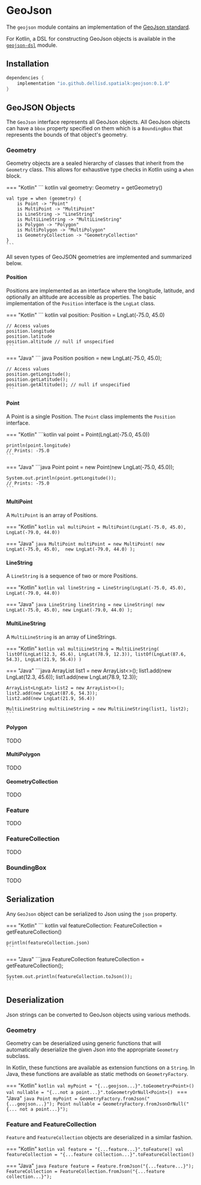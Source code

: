 # GeoJson

The `geojson` module contains an implementation of the [GeoJson standard](https://tools.ietf.org/html/rfc7946).

For Kotlin, a DSL for constructing GeoJson objects is available in the [`geojson-dsl`](/geojson-dsl) module.

## Installation 

```groovy
dependencies {
    implementation "io.github.dellisd.spatialk:geojson:0.1.0"
}
```

## GeoJSON Objects

The `GeoJson` interface represents all GeoJson objects. All GeoJson objects can have a `bbox` property specified on them
which is a `BoundingBox` that represents the bounds of that object's geometry.

### Geometry

Geometry objects are a sealed hierarchy of classes that inherit from the `Geometry` class. This allows for exhaustive 
type checks in Kotlin using a `when` block.

=== "Kotlin"
    ``` kotlin
    val geometry: Geometry = getGeometry()
    
    val type = when (geometry) {
        is Point -> "Point"
        is MultiPoint -> "MultiPoint"
        is LineString -> "LineString"
        is MultiLineString -> "MultiLineString"
        is Polygon -> "Polygon"
        is MultiPolygon -> "MultiPolygon"
        is GeometryCollection -> "GeometryCollection"
    }
    ```
All seven types of GeoJSON geometries are implemented and summarized below.

#### Position

Positions are implemented as an interface where the longitude, latitude, and optionally an altitude are accessible as 
properties. The basic implementation of the `Position` interface is the `LngLat` class.

=== "Kotlin" 
    ``` kotlin
    val position: Position = LngLat(-75.0, 45.0)
    
    // Access values
    position.longitude
    position.latitude
    position.altitude // null if unspecified
    ```

=== "Java" 
    ``` java
    Position position = new LngLat(-75.0, 45.0);
        
    // Access values
    position.getLongitude();
    position.getLatitude();
    position.getAltitude(); // null if unspecified
    ```

#### Point

A Point is a single Position. The `Point` class implements the `Position` interface.

=== "Kotlin" 
    ```kotlin
    val point = Point(LngLat(-75.0, 45.0))
    
    println(point.longitude) 
    // Prints: -75.0
    ```

=== "Java" 
    ```java
    Point point = new Point(new LngLat(-75.0, 45.0));
    
    System.out.println(point.getLongitude());
    // Prints: -75.0
    ```

#### MultiPoint

A `MultiPoint` is an array of Positions.

=== "Kotlin"
    ```kotlin
    val multiPoint = MultiPoint(LngLat(-75.0, 45.0), LngLat(-79.0, 44.0))
    ```
    
=== "Java"
    ```java
    MultiPoint multiPoint = new MultiPoint(
            new LngLat(-75.0, 45.0), 
            new LngLat(-79.0, 44.0)
    );
    ```

#### LineString

A `LineString` is a sequence of two or more Positions.

=== "Kotlin"
    ```kotlin
    val lineString = LineString(LngLat(-75.0, 45.0), LngLat(-79.0, 44.0))
    ```

=== "Java"
    ```java
    LineString lineString = new LineString(
            new LngLat(-75.0, 45.0),
            new LngLat(-79.0, 44.0)
    );
    ```

#### MultiLineString

A `MultiLineString` is an array of LineStrings.

=== "Kotlin"
    ```kotlin
    val multiLineString = MultiLineString(
        listOf(LngLat(12.3, 45.6), LngLat(78.9, 12.3)),
        listOf(LngLat(87.6, 54.3), LngLat(21.9, 56.4))
    )
    ```

=== "Java"
    ```java
    ArrayList<LngLat> list1 = new ArrayList<>();
    list1.add(new LngLat(12.3, 45.6));
    list1.add(new LngLat(78.9, 12.3));
    
    ArrayList<LngLat> list2 = new ArrayList<>();
    list2.add(new LngLat(87.6, 54.3));
    list2.add(new LngLat(21.9, 56.4))
    
    MultiLineString multiLineString = new MultiLineString(list1, list2);
    ```

#### Polygon

TODO

#### MultiPolygon

TODO

#### GeometryCollection

TODO

### Feature

TODO

### FeatureCollection

TODO

### BoundingBox

TODO

## Serialization

Any `GeoJson` object can be serialized to Json using the `json` property.

=== "Kotlin"
    ``` kotlin
    val featureCollection: FeatureCollection = getFeatureCollection()
    
    println(featureCollection.json)
    ```
=== "Java"
    ```java
    FeatureCollection featureCollection = getFeatureCollection();
    
    System.out.println(featureCollection.toJson());
    ```

## Deserialization
Json strings can be converted to GeoJson objects using various methods.

### Geometry

Geometry can be deserialized using generic functions that will automatically deserialize the given Json into the 
appropriate `Geometry` subclass.

In Kotlin, these functions are available as extension functions on a `String`. 
In Java, these functions are available as static methods on `GeometryFactory`. 

=== "Kotlin"
    ```kotlin
    val myPoint = "{...geojson...}".toGeometry<Point>()
    val nullable = "{...not a point...}".toGeometryOrNull<Point>()
    ```
=== "Java"
    ```java
    Point myPoint = GeometryFactory.fromJson("{...geojson...}");
    Point nullable = GeometryFactory.fromJsonOrNull("{... not a point...}");
    ```
    
### Feature and FeatureCollection

`Feature` and `FeatureCollection` objects are deserialized in a similar fashion.

=== "Kotlin"
    ```kotlin
    val feature = "{...feature...}".toFeature()
    val featureCollection = "{...feature collection...}".toFeatureCollection()
    ```
    
=== "Java"
    ```java
    Feature feature = Feature.fromJson("{...feature...}");
    FeatureCollection = FeatureCollection.fromJson("{...feature collection...}");
    ```